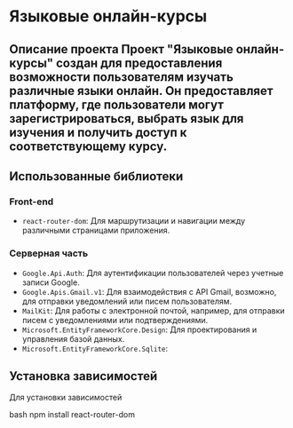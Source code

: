 
# Языковые онлайн-курсы 
## Описание проекта Проект "Языковые онлайн-курсы" создан для предоставления возможности пользователям изучать различные языки онлайн. Он предоставляет платформу, где пользователи могут зарегистрироваться, выбрать язык для изучения и получить доступ к соответствующему курсу.
## Использованные библиотеки
### Front-end
- `react-router-dom`: Для маршрутизации и навигации между различными страницами приложения.
### Серверная часть
- `Google.Api.Auth`: Для аутентификации пользователей через учетные записи Google.
- `Google.Apis.Gmail.v1`: Для взаимодействия с API Gmail, возможно, для отправки уведомлений или писем пользователям.
- `MailKit`: Для работы с электронной почтой, например, для отправки писем с уведомлениями или подтверждениями.
- `Microsoft.EntityFrameworkCore.Design`: Для проектирования и управления базой данных.
- `Microsoft.EntityFrameworkCore.Sqlite`:
## Установка зависимостей
Для установки зависимостей

bash npm install react-router-dom
